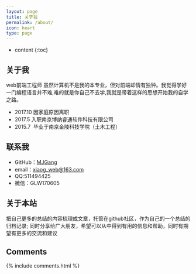 ```yaml
---
layout: page
title: 关于我
permalink: /about/
icon: heart
type: page
---
```


* content
{:toc}

## 关于我

web前端工程师
虽然计算机不是我的本专业，但对前端却情有独钟。我觉得学好一门编程语言并不难,难的就是你自己不去学,我就是带着这样的思想开始我的自学之路。

* 2017.10 因家庭原因离职
* 2017.5  入职南京博纳睿通软件科技有限公司
* 2015.7  毕业于南京金陵科技学院（土木工程）

## 联系我

* GitHub：[MJGang](https://github.com/MJGang)
* email：xiaog_web@163.com
* QQ:511494425
* 微信：GLW170605

## 关于本站

把自己更多的总结的内容梳理成文章，托管在github社区，作为自己的一个总结的归档记录; 
同时分享给广大朋友，希望可以从中得到有用的信息和帮助，同时有期望有更多的交流和建议

## Comments

{% include comments.html %}
